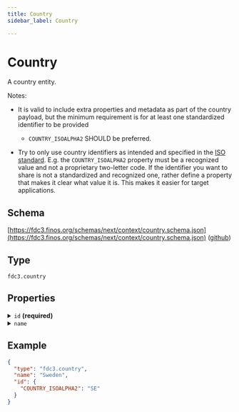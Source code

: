 ```yaml
---
title: Country
sidebar_label: Country

---
```


# Country

A country entity.

Notes:

- It is valid to include extra properties and metadata as part of the country payload, but the minimum requirement is for at least one standardized identifier to be provided

  - `COUNTRY_ISOALPHA2` SHOULD be preferred.

- Try to only use country identifiers as intended and specified in the [ISO standard](https://en.wikipedia.org/wiki/ISO_3166-1). E.g. the `COUNTRY_ISOALPHA2` property must be a recognized value and not a proprietary two-letter code. If the identifier you want to share is not a standardized and recognized one, rather define a property that makes it clear what value it is. This makes it easier for target applications.

## Schema

[https://fdc3.finos.org/schemas/next/context/country.schema.json](https://fdc3.finos.org/schemas/next/context/country.schema.json) ([github](https://github.com/finos/FDC3/tree/main/packages/fdc3-context/schemas/context/country.schema.json))

## Type

`fdc3.country`

## Properties

<details>
  <summary><code>id</code> <strong>(required)</strong></summary>

**type**: `object`

**Subproperties:**

<details>
  <summary><code>COUNTRY_ISOALPHA2</code></summary>

**type**: `string`

Two-letter ISO country code

</details>

<details>
  <summary><code>COUNTRY_ISOALPHA3</code></summary>

**type**: `string`

Three-letter ISO country code

</details>

<details>
  <summary><code>ISOALPHA2</code></summary>

**type**: `string`

Two-letter ISO country code. Deprecated in FDC3 2.0 in favour of the version prefixed with `COUNTRY_`.

</details>

<details>
  <summary><code>ISOALPHA3</code></summary>

**type**: `string`

Three-letter ISO country code. Deprecated in FDC3 2.0 in favour of the version prefixed with `COUNTRY_`.

</details>

</details>

<details>
  <summary><code>name</code></summary>

**type**: `string`

An optional human-readable name for the country

</details>

## Example

```json
{
  "type": "fdc3.country",
  "name": "Sweden",
  "id": {
    "COUNTRY_ISOALPHA2": "SE"
  }
}
```

